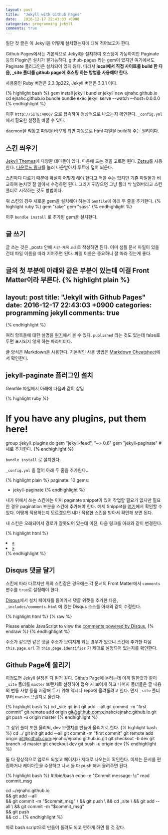 ```yaml
---
layout: post
title:  "Jekyll with Github Pages"
date:   2016-12-17 22:43:03 +0900
categories: programming jekyll
comments: true
---
```


일단 첫 글은 이 Jekyll을 어떻게 설치했는지에 대해 적어보고자 한다.

Github Pages에서는 기본적으로 Jekyll을 설치하여 호스팅이 가능하지만 Paginate 등의 Plugin은 설치가 불가능하다. github-pages 라는 gem이 있지만 여기에서도 Paginate 플러그인은 설치되어 있지 않다. 따라서 **local에서 직접 사이트를 build 한 다음, _site 폴더를 github page에 호스팅 하는 방법을 사용해야 한다.** 

사용중인 Ruby 버전은 2.3.3p222, Jekyll 버전은 3.3.1 이다.

{% highlight bash %}
gem install jekyll bundler
jekyll new ejnahc.github.io
cd ejnahc.github.io
bundle
bundle exec jekyll serve --watch --host=0.0.0.0
{% endhighlight %}

이후 `http://SITE:4000/` 으로 접속하여 정상적으로 나오는지 확인한다. `_config.yml` 에서 필요한 설정을 바꿀 수 있다.

daemon을 켜놓고 파일을 바꾸게 되면 자동으로 html 파일을 build해 주는 원리이다.

## 스킨 씌우기
[Jekyll Themes](http://jekyllthemes.org)에 다양한 테마들이 있다. 마음에 드는 것을 고르면 된다. [Zetsu](http://jekyllthemes.org/themes/zetsu/)를 사용한다. [다운로드 링크](https://github.com/nandomoreirame/zetsu/archive/master.zip)를 눌러 다운받아서 루트에 덮어 씌운다.

스킨마다 다르기 때문에 확실히 어떻게 해야 한다고 적을 수는 없지만 기존 파일들과 비교하여 눈치껏 잘 알아서 수정하면 된다. 그러기 귀찮으면 그냥 폴더 싹 날려버리고 스킨 폴더로 시작하는 것도 방법이다.

위 스킨의 경우 새로운 gem을 설치해야 하는데 `Gemfile`에 아래 두 줄을 추가한다.
{% highlight ruby %}
gem "rake"
gem "sass"
{% endhighlight %}

이후 `bundle install` 로 추가된 gem을 설치한다.

## 글 쓰기
글 쓰는 것은 _posts 안에 `시간-제목.md` 로 작성하면 된다. 이미 샘플 문서 파일이 있을건데 파일 이름을 따라 지어주면 된다. 파일 이름은 중요하니 잘 따라 짓는게 좋다.

글의 첫 부분에 아래와 같은 부분이 있는데 이걸 Front Matter이라 부른다.
{% highlight plain %}
---
layout: post
title:  "Jekyll with Github Pages"
date:   2016-12-17 22:43:03 +0900
categories: programming jekyll
comments: true
---
{% endhighlight %}

여러 항목들에 대한 설명을 [여기](https://jekyllrb.com/docs/frontmatter/)에서 볼 수 있다. `published` 라는 것도 있는데 false로 두면 표시되지 않게 하는 파라미터다.

글 양식은 Markdown을 사용한다. 기본적인 사용 방법은 [Markdown Cheatsheet](https://github.com/adam-p/markdown-here/wiki/Markdown-Cheatsheet)에서 확인한다.

## jekyll-paginate 플러그인 설치
Gemfile 파일에서 아래에 다음과 같이 삽입

{% highlight ruby %}
# If you have any plugins, put them here!
group :jekyll_plugins do
   gem "jekyll-feed", "~> 0.6"
   gem "jekyll-paginate" # 새로 추가한다.
{% endhighlight %}

`bundle install` 로 설치한다.

`_config.yml` 을 열어 아래 두 줄을 추가한다..

{% highlight plain %}
paginate: 10
gems:
  - jekyll-paginate
{% endhighlight %}

내가 위에서 쓰는 스킨에는 이미 paginate snippet이 있어 작업할 필요가 없지만 필요한 경우 pagination 부분을 스킨에 추가해야 한다. 예제 Snippet을 [여기](https://jekyllrb.com/docs/pagination/)에서 확인할 수 있다. 어떻게 적용하는지 모르겠으면 내가 적용한 스킨을 받아서 확인해 보면 된다.

내 스킨은 오래되어서 경로가 잘못되어 있는데 이전, 다음 링크를 아래와 같이 변경한다.

{% highlight html %}
<li><a class="newer-posts" href="{{ paginator.previous_page_path }}/">&laquo;</a></li>
<li><a class="older-posts" href="{{ paginator.next_page_path }}/">&raquo;</a></li>
{% endhighlight %}

## Disqus 댓글 달기
스킨에 따라 다르지만 위의 스킨같은 경우에는 각 문서의 Front Matter에서 `comments` 변수를 `true`로 설정해야 한다.

[Disqus](http://disqus.com)에서 설치 페이지를 들어가서 댓글 위젯을 추가한 다음, `_includes/comments.html` 에 있는 Disqus 소스를 아래와 같이 수정한다.

{% highlight html %}
{% raw %}
<div id="disqus_thread"></div><script>var disqus_config = function () {this.page.url = '{{ page.id | prepend: site.url }}';this.page.identifier = '{{page.id}}';};(function() {var d = document, s = d.createElement('script');s.src = '//blog-chan-je.disqus.com/embed.js';s.setAttribute('data-timestamp', +new Date());(d.head || d.body).appendChild(s);})();</script><noscript>Please enable JavaScript to view the <a href="https://disqus.com/?ref_noscript">comments powered by Disqus.</a></noscript>
{% endraw %}
{% endhighlight %}

주소가 같으면 같은 댓글 주소가 보여지게 되는 경우가 있으니 스킨에 추가한 다음 `this.page.url` 과 `this.page.identifier` 가 제대로 설정되어 있는지를 확인한다.

## Github Page에 올리기
이정도면 Jekyll 설정은 다 된거 같다. Github Page에 올리는데 아까 말한것과 같이 `_site` 폴더를 `master` 브랜치로 설정하여 접속 시 보이게 하고 나머지 폴더들은 글 내용의 변동 사항 등을 저장해 두기 위해 역시나 repo에 올려둘려고 한다. 먼저 `_site` 폴더부터 master 브랜치로 올린다.

{% highlight bash %}
cd _site
git init
git add --all
git commit -m "first commit"
git remote add origin git@github.com:ejnahc/ejnahc.github.io.git
git push -u origin master
{% endhighlight %}

그 상위 폴더 또한 올리되, dev 브랜치를 만들어 올리기로 한다.
{% highlight bash %}
cd ../
git init
git add --all
git commit -m "first commit"
git remote add origin git@github.com:ejnahc/ejnahc.github.io.git
git checkout -b dev
git branch -d master
git checkout dev
git push -u origin dev
{% endhighlight %}

둘 다 정상적으로 업로드 되었고 페이지가 제대로 나오는지 확인한다. 이제는 문서를 편집하거나 레이아웃을 수정하고 나서 둘 다 push 해서 올려주면 된다.

{% highlight bash %}
#!/bin/bash
echo -e "Commit message: \c"
read commit_msg

cd ~/ejnahc.github.io \
&& git add --all \
&& git commit -m "$commit_msg" \
&& git push \
&& cd _site \
&& git add --all \
&& git commit -m "$commit_msg" \
&& git push \
&& cd ..
{% endhighlight %}

따로 bash script으로 만들어 돌려도 되고 편하게 하면 될 것 같다.

